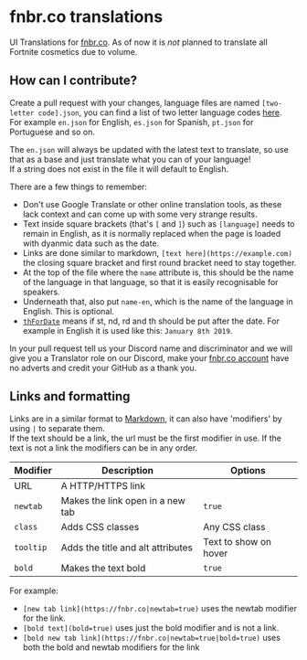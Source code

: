 # fnbr.co translations

UI Translations for [fnbr.co](https://fnbr.co). As of now it is *not* planned to translate all Fortnite cosmetics due to volume.

## How can I contribute?

Create a pull request with your changes, language files are named `[two-letter code].json`, you can find a list of two letter language codes [here](https://en.wikipedia.org/wiki/List_of_ISO_639-1_codes).  
For example `en.json` for English, `es.json` for Spanish, `pt.json` for Portuguese and so on.

The `en.json` will always be updated with the latest text to translate, so use that as a base and just translate what you can of your language!  
If a string does not exist in the file it will default to English.  

There are a few things to remember:
- Don't use Google Translate or other online translation tools, as these lack context and can come up with some very strange results.
- Text inside square brackets (that's `[` and `]`) such as `[language]` needs to remain in English, as it is normally replaced when the page is loaded with dyanmic data such as the date.
- Links are done similar to markdown, `[text here](https://example.com)` the closing square bracket and first round bracket need to stay together.
- At the top of the file where the `name` attribute is, this should be the name of the language in that language, so that it is easily recognisable for speakers.
- Underneath that, also put `name-en`, which is the name of the language in English. This is optional.
- [`thForDate`](https://github.com/fnbrco/translations/blob/master/en.json#L6) means if st, nd, rd and th should be put after the date. For example in English it is used like this: `January 8th 2019`.

In your pull request tell us your Discord name and discriminator and we will give you a Translator role on our Discord, make your [fnbr.co account](https://fnbr.co/oauth) have no adverts and credit your GitHub as a thank you.

## Links and formatting

Links are in a similar format to [Markdown](https://help.github.com/articles/basic-writing-and-formatting-syntax/#links), it can also have 'modifiers' by using `|` to separate them.  
If the text should be a link, the url must be the first modifier in use. If the text is not a link the modifiers can be in any order.

| Modifier | Description | Options |
| --- | --- | --- |
| URL | A HTTP/HTTPS link  |
| `newtab` | Makes the link open in a new tab | `true` |
| `class` | Adds CSS classes | Any CSS class |
| `tooltip` | Adds the title and alt attributes | Text to show on hover |
| `bold` | Makes the text bold | `true` |

For example:  

- `[new tab link](https://fnbr.co|newtab=true)` uses the newtab modifier for the link.
- `[bold text](bold=true)` uses just the bold modifier and is not a link.
- `[bold new tab link](https://fnbr.co|newtab=true|bold=true)` uses both the bold and newtab modifiers for the link

